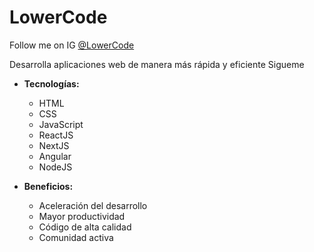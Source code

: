 # LowerCode

Follow me on IG [@LowerCode](https://www.instagram.com/lowercode/)

Desarrolla aplicaciones web de manera más rápida y eficiente Sigueme

* **Tecnologías:**
  - HTML
  - CSS
  - JavaScript
  - ReactJS
  - NextJS
  - Angular
  - NodeJS

* **Beneficios:**
    * Aceleración del desarrollo
    * Mayor productividad
    * Código de alta calidad
    * Comunidad activa
